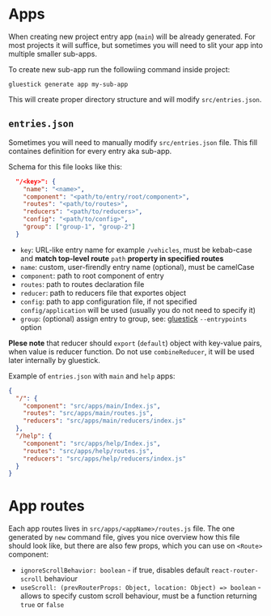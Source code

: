 # Apps
When creating new project entry app (`main`) will be already generated.
For most projects it will suffice, but sometimes you will need to slit your app
into multiple smaller sub-apps.

To create new sub-app run the followiing command inside project:
```
gluestick generate app my-sub-app
```

This will create proper directory structure and will modify `src/entries.json`.

## `entries.json`
Sometimes you will need to manually modify `src/entries.json` file.
This fill containes definition for every entry aka sub-app.

Schema for this file looks like this:
```json
  "/<key>": {
    "name": "<name>",
    "component": "<path/to/entry/root/component>",
    "routes": "<path/to/routes>",
    "reducers": "<path/to/reducers>",
    "config": "<path/to/config>",
    "group": ["group-1", "group-2"]
  }
``` 

- `key`: URL-like entry name for example `/vehicles`, must be kebab-case and __match top-level route__ `path` __property in specified routes__
- `name`: custom, user-firendly entry name (optional), must be camelCase
- `component`: path to root component of entry
- `routes`: path to routes declaration file
- `reducer`: path to reducers file that exportes object
- `config`: path to app configuration file, if not specified `config/application` will be used (usually you do not need to specify it)
- `group`: (optional) assign entry to group, see: [gluestick](../packages/gluestick/README.md) `--entrypoints` option

**Plese note** that reducer should `export` (`default`) object with key-value pairs,
when value is reducer function. Do not use `combineReducer`, it will be used later internally
by gluestick.

Example of `entries.json` with `main` and `help` apps:
```json
{
  "/": {
    "component": "src/apps/main/Index.js",
    "routes": "src/apps/main/routes.js",
    "reducers": "src/apps/main/reducers/index.js"
  },
  "/help": {
    "component": "src/apps/help/Index.js",
    "routes": "src/apps/help/routes.js",
    "reducers": "src/apps/help/reducers/index.js"
  }
}
```

# App routes

Each app routes lives in `src/apps/<appName>/routes.js` file. The one generated by `new` command file, gives you nice overview how this file should look like, but there are also few props, which you can use on `<Route>` component:
* `ignoreScrollBehavior: boolean` - if true, disables default `react-router-scroll` behaviour
* `useScroll: (prevRouterProps: Object, location: Object) => boolean` - allows to specify custom scroll behaviour, must be a function returning `true` or `false`